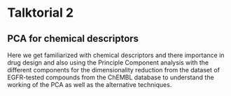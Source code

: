 # Talktorial 2

## PCA for chemical descriptors

Here we get familiarized with chemical descriptors and there importance in drug design and also using the Principle Component analysis with the different components for the dimensionality reduction from the dataset of EGFR-tested compounds from the ChEMBL database to understand the working of the PCA as well as the alternative techniques.